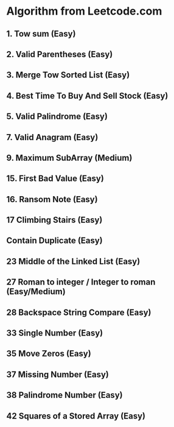 # Algorithm from Leetcode.com

## 1. Tow sum (Easy)

## 2. Valid Parentheses (Easy)

## 3. Merge Tow Sorted List (Easy)

## 4. Best Time To Buy And Sell Stock (Easy)

## 5. Valid Palindrome (Easy)

## 7. Valid Anagram (Easy)

## 9. Maximum SubArray (Medium)

## 15. First Bad Value (Easy)

## 16. Ransom Note (Easy)

## 17 Climbing Stairs (Easy)

## Contain Duplicate (Easy)

## 23 Middle of the Linked List (Easy)

## 27 Roman to integer / Integer to roman (Easy/Medium)

## 28 Backspace String Compare (Easy)

## 33 Single Number (Easy)

## 35 Move Zeros (Easy)

## 37 Missing Number (Easy)

## 38 Palindrome Number (Easy)

## 42 Squares of a Stored Array (Easy)
